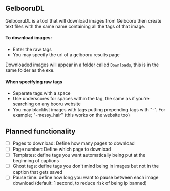 ## GelbooruDL

GelbooruDL is a tool that will download images from Gelbooru then create text files with the same name containing all the tags of that image.

#### To download images:
* Enter the raw tags
* You may specify the url of a gelbooru results page

Downloaded images will appear in a folder called `Downloads`, this is in the same folder as the exe.

#### When specifying raw tags
* Separate tags with a space
* Use underscores for spaces within the tag, the same as if you're searching on any booru website
* You may blacklist images with tags putting prepending tags with "-". For example; "-messy_hair" (this works on the website too)

## Planned functionality
- [ ] Pages to download: Define how many pages to download
- [ ] Page number: Define which page to download
- [ ] Templates: define tags you want automatically being put at the beginning of captions
- [ ] Ghost tags: define tags you don't mind being in images but not in the caption that gets saved
- [ ] Pause time: define how long you want to pause between each image download (default: 1 second, to reduce risk of being ip banned)
